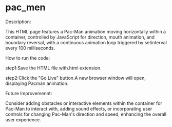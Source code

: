 # pac_men
Description:

This HTML page features a Pac-Man animation moving horizontally within a container, controlled by JavaScript for direction, mouth animation, and boundary reversal, with a continuous animation loop triggered by setinterval every 100 milliseconds.

How to run the code:

step1:Save the HTML file with.html extension.

step2:Click the "Go Live" button.A new browser window will open, displaying Pacman animation.

Future Improvemennt:

Consider adding obstacles or interactive elements within the container for Pac-Man to interact with, adding sound effects, or incorporating user controls for changing Pac-Man's direction and speed, enhancing the overall user experience.
